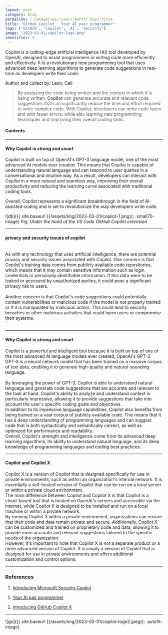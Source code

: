 ```yaml
---
layout: post
category: blog
permalink: /:categories/:year/:month/:day/:title
title: "GitHub Copilot · Your AI pair programmer"
tags: ['GitHub', 'Copilot', 'AI', 'Security']
image: "2023-03-01/copilot-logo.png"
identifier: 3
---
```

Copilot is a cutting-edge artificial intelligence (AI) tool developed by OpenAI, designed to assist programmers in writing code more efficiently and effectively. It is a revolutionary new programming tool that uses advanced deep learning algorithms to generate code suggestions in real-time as developers write their code.

Author and collect by: Leon, Cell

<!--more-->

<blockquote class="tip">

By analyzing the code being written and the context in which it is being written, <strong>Copilot</strong> can generate accurate and relevant code suggestions that can significantly reduce the time and effort required to write complex code. With Copilot, developers can write code faster and with fewer errors, while also learning new programming techniques and improving their overall coding skills.
</blockquote>

<div class="list-of-contents">
  <h4>Contents</h4>
  <ul></ul>
</div>


<hr class="with-margin">
<h4 class="header" id="quantization"> Why Copilot is strong and smart</h4>

Copilot is built on top of OpenAI's GPT-3 language model, one of the most advanced AI models ever created. This means that Copilot is capable of understanding natural language and can respond to user queries in a conversational and intuitive way. As a result, developers can interact with Copilot in a more natural and seamless way, improving their overall productivity and reducing the learning curve associated with traditional coding tools.

Overall, Copilot represents a significant breakthrough in the field of AI-assisted coding and is set to revolutionize the way developers write code.
<br>

![db]({{ site.baseurl }}/assets/img/2023-03-01/copilot-1.png){: .small70-image}
<em class="figure">Fig. Under the hood of the VS Code GitHub Copilot extension</em>
<br>

<hr class="with-margin">
<h4 class="header" id="quantization">privacy and security issues of copilot</h4>

<br>
As with any technology that uses artificial intelligence, there are potential privacy and security issues associated with Copilot. One concern is that Copilot's training data comes from publicly available code repositories, which means that it may contain sensitive information such as login credentials or personally identifiable information. If this data were to be leaked or accessed by unauthorized parties, it could pose a significant privacy risk to users.
<br>


<br>
Another concern is that Copilot's code suggestions could potentially contain vulnerabilities or malicious code if the model is not properly trained or if it is manipulated by malicious actors. This could lead to security breaches or other malicious activities that could harm users or compromise their systems.
<br>``

<hr class="with-margin">
<h4 class="header" id="quantization">Why Copilot is strong and smart</h4>

Copilot is a powerful and intelligent tool because it is built on top of one of the most advanced AI language models ever created, OpenAI's GPT-3. GPT-3 is a neural network model that has been trained on a massive corpus of text data, enabling it to generate high-quality and natural-sounding language.
<br>
<br>
By leveraging the power of GPT-3, Copilot is able to understand natural language and generate code suggestions that are accurate and relevant to the task at hand. Copilot's ability to analyze and understand context is particularly impressive, allowing it to provide suggestions that take into account the user's specific coding goals and objectives.
<br>
In addition to its impressive language capabilities, Copilot also benefits from being trained on a vast corpus of publicly available code. This means that it has a deep understanding of programming languages and can suggest code that is both syntactically and semantically correct, as well as optimized for performance and readability.
<br>
Overall, Copilot's strength and intelligence come from its advanced deep learning algorithms, its ability to understand natural language, and its deep knowledge of programming languages and coding best practices.
<br>

<hr class="with-margin">
<h4 class="header" id="quantization">Copilot and Copilot X</h4>
Copilot X is a version of Copilot that is designed specifically for use in private environments, such as within an organization's internal network. It is essentially a self-hosted version of Copilot that can be run on a local server or within a private cloud environment.
<br>
The main difference between Copilot and Copilot X is that Copilot is a cloud-based tool that is hosted on OpenAI's servers and accessible via the internet, while Copilot X is designed to be installed and run on a local machine or within a private network.
<br>
By running Copilot X within a private environment, organizations can ensure that their code and data remain private and secure. Additionally, Copilot X can be customized and trained on proprietary code and data, allowing it to provide more accurate and relevant suggestions tailored to the specific needs of the organization.
<br>
However, it's important to note that Copilot X is not a separate product or a more advanced version of Copilot. It is simply a version of Copilot that is designed for use in private environments and offers additional customization and control options.
<br>

<hr class="with-margin">

### References

<ol>
  <li><a href="https://www.microsoft.com/en-us/security/business/ai-machine-learning/microsoft-security-copilot">Introducing Microsoft Security Copilot</a></li>
</ol>

<ol>
  <li><a href="https://github.com/features/copilot">Your AI pair programmer</a></li>
</ol>

<ol>
  <li><a href="https://github.com/features/preview/copilot-x">Introducing GitHub Copilot X</a></li>
</ol>

<hr class="with-margin">

![go]({{ site.baseurl }}/assets/img/2023-03-01/copilot-logo2.jpeg){: .autofit-image}
<br>